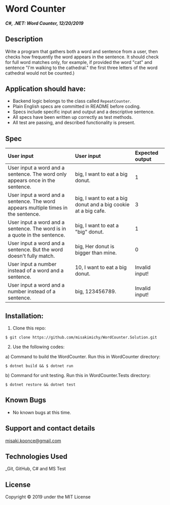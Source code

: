 # Word Counter

#### _C#, .NET: Word Counter, 12/20/2019_

## Description
Write a program that gathers both a word and sentence from a user, then checks how frequently the word appears in the sentence. It should check for full word matches only, for example, if provided the word "cat" and sentence "I'm walking to the cathedral." the first three letters of the word cathedral would not be counted.)

## Application should have:
- Backend logic belongs to the class called `RepeatCounter`.
- Plain English specs are committed in README before coding.
- Specs include specific input and output and a descriptive sentence.
- All specs have been written up correctly as test methods.
- All test are passing, and described functionality is present.

## Spec
| User input | User input | Expected output |
| :------------- | :------------- | :------------- |
| User input a word and a sentence. The word only appears once in the sentence. | big, I want to eat a big donut. | 1 |
| User input a word and a sentence. The word appears multiple times in the sentence. | big, I want to eat a big donut and a big cookie at a big cafe. | 3 |
| User input a word and a sentence. The word is in a quote in the sentence. | big, I want to eat a "big" donut. | 1 |
| User input a word and a sentence. But the word doesn't fully match. | big, Her donut is bigger than mine. | 0 |
| User input a number instead of a word and a sentence. | 10, I want to eat a big donut. | Invalid input! |
| User input a word and a number instead of a sentence. | big,  123456789. | Invalid input! |


## Installation:
1. Clone this repo:
```
$ git clone https://github.com/misakimichy/WordCounter.Solution.git
```

2. Use the following codes:

a) Command to build the WordCounter. Run this in WordCounter directory:
```
$ dotnet build && $ dotnet run
```


b) Command for unit testing. Run this in WordCounter.Tests directory:
```
$ dotnet restore && dotnet test
```


## Known Bugs
* No known bugs at this time.

## Support and contact details
 misaki.koonce@gmail.com

## Technologies Used
_Git, GitHub, C# and MS Test


## License
Copyright © 2019 under the MIT License